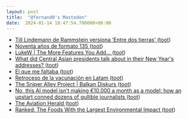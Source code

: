 ```yaml
---
layout: post
title:  "@fernand0's Mastodon"
date:  2024-01-14 18:47:54.700000+00:00
---
```

*  [Till Lindemann de Rammstein versiona ‘Entre dos tierras’ ](https://www.aragonmusical.com/2023/12/till-lindemann-de-rammstein-versiona-entre-dos-tierras) ([toot](https://mastodon.social/@fernand0/111755793183438710))
*  [Noventa años de formato 135 ](https://valentinsama.blogspot.com/2024/01/noventa-anos-de-formato-135.htm) ([toot](https://mastodon.social/@fernand0/111755748877016610))
*  [LukeW \| The More Features You Add... ](https://www.lukew.com/ff/entry.asp?204) ([toot](https://mastodon.social/@fernand0/111755566536080313))
*  [What did Central Asian presidents talk about in their New Year's addresses? ](https://globalvoices.org/2024/01/05/what-did-central-asian-presidents-talk-about-in-their-new-years-addresses) ([toot](https://mastodon.social/@fernand0/111755565521802710))
*  [El que me faltaba ](https://avecesunafoto.wordpress.com/2024/01/14/el-que-me-faltaba) ([toot](https://mastodon.social/@fernand0/111755391795682693))
*  [Retroceso de la vacunación en Latam ](https://www.connectas.org/vacunacion-infantil-en-america-latina-desciende) ([toot](https://mastodon.social/@fernand0/111755346807739712))
*  [The Sniper Alley Project \| Balkan Diskurs ](https://balkandiskurs.com/en/2023/12/08/the-sniper-alley-project) ([toot](https://mastodon.social/@fernand0/111755312734596737))
*  [No, this AI model isn’t making €10,000 a month as a model: how an upstart conned dozens of gullible journalists ](https://medium.com/@TheDebunker/no-this-ai-model-isnt-making-10-000-a-month-modelling-how-an-upstart-conned-dozens-of-gullible-a45ec78eb5d) ([toot](https://mastodon.social/@fernand0/111754231949924686))
*  [The Aviation Herald ](https://avherald.com/h?article=51354f7) ([toot](https://mastodon.social/@fernand0/111754155319452811))
*  [Ranked: The Foods With the Largest Environmental Impact ](https://www.visualcapitalist.com/ranked-foods-with-the-largest-environmental-impact) ([toot](https://mastodon.social/@fernand0/111754133549231466))

